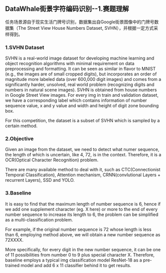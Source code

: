 ## DataWhale街景字符编码识别--1.赛题理解

任务场景源自于现实生活门牌号识别，数据集出自Google街景图像中的门牌号数据集（The Street View House Numbers Dataset, SVHN），并根据一定方式采样得到。



### 1.SVHN Dataset

SVHN is a real-world image dataset for developing machine learning and object recognition algorithms with minimal requirement on data preprocessing and formatting. It can be seen as similar in flavor to MNIST (e.g., the images are of small cropped digits), but incorporates an order of magnitude more labeled data (over 600,000 digit images) and comes from a significantly harder, unsolved, real world problem (recognizing digits and numbers in natural scene images). SVHN is obtained from house numbers in Google Street View images. For every img in train and validation dataset, we have a corresponding label which contains information of number sequence value, x and y value and width and height of digit zone bounding box.

For this competition, the dataset is a subset of SVHN which is sampled by a certain method.



### 2.Objective

Given an image from the dataset, we need to detect what numer sequence, the length of which is uncertain, like 4, 72, is in the context. Therefore, it is a OCR(Optical Character Recognition) problem. 

There are many available method to deal with it, such as CTC(Connectionist Temporal Classification), Attention mechanism, CRNN(convlutional Layers + recurrent Layers), SSD and YOLO.



### 3.Baseline

It is easy to find that the maximum length of number sequence is 6, hence if we add one supplement character (eg. X here) or more to the end of every number sequence to increase its length to 6, the problem can be simplified as a multi-classification problem.

For example, if the original number sequence is 72 whose length is less than 6, employing method above, we will obtain a new number sequence as 72XXXX. 

More specifically, for every digit in the new number sequence, it can be one of  11 possibilities from number 0 to 9 plus special character X. Therefore, baseline employs a typical img classification model ResNet-18 as a pre-trained model and add 6 x 11 classifier behind it to get results.

